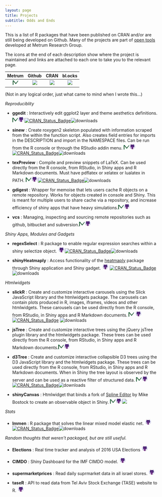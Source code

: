```yaml
---
layout: page
title: Projects
subtitle: Odds and Ends
---
```


This is a list of R packages that have been published on CRAN and/or are still being developed on Github. Many of the projects are part of [open tools](https://www.metrumrg.com/try-open-source-tools/) developed at Metrum Research Group.

<!-- https://img.shields.io/badge/METRUM-opentools-brightgreen.svg?link=https://www.metrumrg.com/&link=https://www.metrumrg.com/open-science/ -->

The icons at the end of each description show where the project is maintained and links are attached to each one to take you to the relevant page. 

| Metrum | Github | CRAN | bl.ocks |
|:--:|:--:|:--:|:--:|
|[![](img/mrgiconnew.jpg)](https://www.metrumrg.com/open-science)|[![](https://raw.githubusercontent.com/yonicd/yonicd.github.io/master/img/ghicon.jpeg)](https://github.com) | [![](https://img.shields.io/badge/CRAN--blue.svg)](https://cran.r-project.org/) | [![](https://raw.githubusercontent.com/yonicd/yonicd.github.io/master/img/d3js.jpeg)](https://bl.ocks.org/)|
  
(Not in any logical order, just what came to mind when I wrote this...)

*Reproduciblity*

  - **ggedit** : Interactively edit ggplot2 layer and theme aesthetics definitions. [![](img/mrgiconnew.jpg)](https://www.metrumrg.com/open-science)[![](img/ghicon.jpeg)](https://github.com/metrumresearchgroup/ggedit)[![CRAN\_Status\_Badge](https://www.r-pkg.org/badges/version/ggedit?color=blue)](https://cran.r-project.org/package=ggedit)![downloads](https://cranlogs.r-pkg.org/badges/ggedit)

  - **sinew** : Create roxygen2 skeleton populated with information scraped from the within the function script. Also creates field entries for imports in the DESCRIPTION and import in the NAMESPACE files. Can be run from the R console or through the RStudio addin menu. [![](img/mrgiconnew.jpg)](https://www.metrumrg.com/open-science)[![](img/ghicon.jpeg)](https://github.com/metrumresearchgroup/sinew)[![CRAN\_Status\_Badge](https://www.r-pkg.org/badges/version/sinew?color=blue)](https://cran.r-project.org/package=sinew)![downloads](https://cranlogs.r-pkg.org/badges/sinew)

  - **texPreview** : Compile and preview snippets of LaTeX. Can be used directly from the R console, from RStudio, in Shiny apps and R Markdown documents. Must have pdflatex or xelatex or lualatex in PATH. [![](img/mrgiconnew.jpg)](https://www.metrumrg.com/open-science)[![](img/ghicon.jpeg)](https://github.com/metrumresearchgroup/texPreview)[![CRAN\_Status\_Badge](https://www.r-pkg.org/badges/version/texPreview?color=blue)](https://cran.r-project.org/package=texPreview)![downloads](https://cranlogs.r-pkg.org/badges/texPreview)

  - **gdigest** : Wrapper for memoise that lets users cache R objects on a remote repository. Works for objects created in console and Shiny. This is meant for multiple users to share cache via a repository, and increase efficiency of shiny apps that have heavy simulations.[![](img/mrgiconnew.jpg)](https://www.metrumrg.com/open-science)[![](img/ghicon.jpeg)](https://github.com/yonicd/gdigest)

  - **vcs** : Managing, inspecting and sourcing remote repositories such as github, bitbucket and subversion.[![](img/mrgiconnew.jpg)](https://www.metrumrg.com/open-science)[![](img/ghicon.jpeg)](https://github.com/metrumresearchgroup/vcs)

*Shiny Apps, Modules and Gadgets*

  - **regexSelect** : R package to enable regular expression searches within a shiny selectize object. [![](img/ghicon.jpeg)](https://github.com/yonicd/regexSelect)[![CRAN\_Status\_Badge](https://www.r-pkg.org/badges/version/regexSelect?color=blue)](https://cran.r-project.org/package=regexSelect)![downloads](https://cranlogs.r-pkg.org/badges/regexSelect)

  - **shinyHeatmaply** : Access functionality of the [heatmaply](https://github.com/talgalili/heatmaply) package through Shiny application and Shiny gadget. [![](img/ghicon.jpeg)](https://github.com/yonicd/shinyHeatmaply) [![CRAN\_Status\_Badge](https://www.r-pkg.org/badges/version/shinyHeatmaply?color=blue)](https://cran.r-project.org/package=shinyHeatmaply) ![downloads](https://cranlogs.r-pkg.org/badges/shinyHeatmaply)


*Htmlwidgets*

  - **slickR** : Create and customize interactive carousels using the Slick JavaScript library and the htmlwidgets package. The carousels can contain plots produced in R, images, iframes, videos and other htmlwidgets. These carousels can be used directly from the R console, from RStudio, in Shiny apps and R Markdown documents. [![](img/mrgiconnew.jpg)](https://www.metrumrg.com/open-science) [![](img/ghicon.jpeg)](https://github.com/metrumresearchgroup/slickR)
[![CRAN\_Status\_Badge](https://www.r-pkg.org/badges/version/slickR?color=blue)](https://cran.r-project.org/package=slickR) ![downloads](https://cranlogs.r-pkg.org/badges/slickR)

  - **jsTree** : Create and customize interactive trees using the jQuery jsTree plugin library and the htmlwidgets package. These trees can be used directly from the R console, from RStudio, in Shiny apps and R Markdown documents.[![](img/mrgiconnew.jpg)](https://www.metrumrg.com/open-science)[![](img/ghicon.jpeg)](https://github.com/metrumresearchgroup/jsTree)

  - **d3Tree** : Create and customize interactive collapsible D3 trees using the D3 JavaScript library and the htmlwidgets package. These trees can be used directly from the R console, from RStudio, in Shiny apps and R Markdown documents. When in Shiny the tree layout is observed by the server and can be used as a reactive filter of structured data. [![](img/mrgiconnew.jpg)](https://www.metrumrg.com/open-science)[![](img/ghicon.jpeg)](https://github.com/metrumresearchgroup/d3Tree)[![CRAN\_Status\_Badge](https://www.r-pkg.org/badges/version/d3Tree?color=blue)](https://cran.r-project.org/package=d3Tree)![downloads](https://cranlogs.r-pkg.org/badges/d3Tree)

  - **shinyCanvas** : Htmlwidget that binds a fork of [Spline Editor](https://bl.ocks.org/mbostock/4342190) by Mike Bostock to create an observable object in Shiny. [![](img/mrgiconnew.jpg)](https://www.metrumrg.com/open-science)[![](img/ghicon.jpeg)](https://github.com/metrumresearchgroup/shinyCanvas)[![](https://raw.githubusercontent.com/yonicd/yonicd.github.io/master/img/d3js.jpeg)](https://bl.ocks.org/yonicd/4bc59fca901388ebe4905bdb19af1567)

*Stats*

  - **lmmen** : R package that solves the linear mixed model elastic net. [![](img/ghicon.jpeg)](https://github.com/yonicd/lmmen)[![CRAN\_Status\_Badge](https://www.r-pkg.org/badges/version/lmmen?color=blue)](https://cran.r-project.org/package=lmmen)![downloads](https://cranlogs.r-pkg.org/badges/lmmen)

*Random thoughts that weren't packaged, but are still useful.*

  - **Elections** : Real time tracker and analysis of 2016 USA Elections [![](img/ghicon.jpeg)](https://github.com/yonicd/Elections)

  - **CIMDO** : Shiny Dashboard for the IMF CIMDO model. [![](img/ghicon.jpeg)](https://github.com/yonicd/CIMDO)

  - **supermarketprices** : Read daily suprmarket data in all israel stores. [![](img/ghicon.jpeg)](https://github.com/yonicd/supermarketprices)

  - **taseR** : API to read data from Tel Aviv Stock Exchange (TASE) website to R. [![](img/ghicon.jpeg)](https://github.com/yonicd/taseR)
